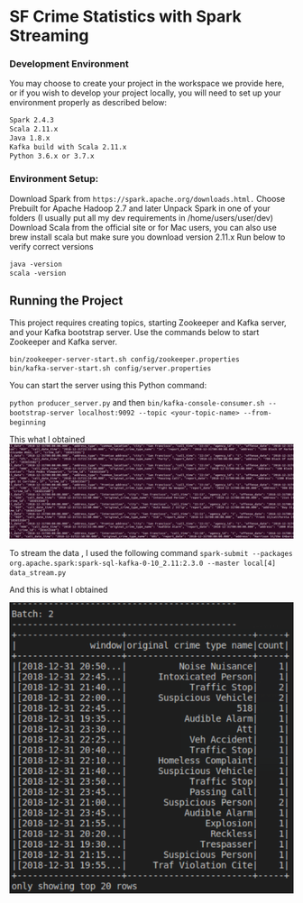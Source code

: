 # SF Crime Statistics with Spark Streaming

### Development Environment

You may choose to create your project in the workspace we provide here, or if you wish to develop your project locally, you will need to set up your environment properly as described below:
```
Spark 2.4.3
Scala 2.11.x
Java 1.8.x
Kafka build with Scala 2.11.x
Python 3.6.x or 3.7.x
```

### Environment Setup:

Download Spark from `https://spark.apache.org/downloads.html.` Choose Prebuilt for Apache Hadoop 2.7 and later
Unpack Spark in one of your folders (I usually put all my dev requirements in /home/users/user/dev)
Download Scala from the official site or for Mac users, you can also use brew install scala but make sure you download version 2.11.x
Run below to verify correct versions
```
java -version
scala -version
```

## Running the Project
This project requires creating topics, starting Zookeeper and Kafka server, and your Kafka bootstrap server. Use the commands below to start Zookeeper and Kafka server.

```
bin/zookeeper-server-start.sh config/zookeeper.properties
bin/kafka-server-start.sh config/server.properties
```
You can start the server using this Python command:

`python producer_server.py` and then `bin/kafka-console-consumer.sh --bootstrap-server localhost:9092 --topic <your-topic-name> --from-beginning`

This what I obtained 
![produce](produce.png)

To stream the data , I used the following command `spark-submit --packages org.apache.spark:spark-sql-kafka-0-10_2.11:2.3.0 --master local[4] data_stream.py`

And this is what I obtained

![data](data.png)
